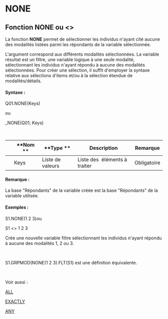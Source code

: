 # NONE

## Fonction NONE ou \<\>

La fonction **NONE** permet de sélectionner les individus n'ayant cité aucune des modalités listées parmi les répondants de la variable sélectionnée.&nbsp;

L'argument correspond aux différents modalités sélectionnées. La variable résultat est un filtre, une variable logique à une seule modalité, sélectionnant les individus n'ayant répondu à aucune des modalités sélectionnées. Pour créer une sélection, il suffit d'employer la syntaxe relative aux sélections d'items et/ou à la sélection étendue de modalités/détails.

#### Syntaxe :&nbsp;

Q01.NONE(Keys)

ou

\_NONE(Q01; Keys)

&nbsp;

| &nbsp; | **Nom ** | **Type ** | **Description** | **Remarque** |
| --- | --- | --- | --- | --- |
| &nbsp; | Keys | Liste de valeurs | Liste des&nbsp; éléments à traiter | Obligatoire |


#### Remarque :

La base "Répondants" de la variable créée est la base "Répondants" de la variable utilisée.

#### Exemples :

S1.NONE(1 2 3)ou

S1 \<\> 1 2 3

Crée une nouvelle variable filtre sélectionnant les individus n'ayant répondu à aucune des modalités 1, 2 ou 3.

&nbsp;

S1.GRPMOD(NONE(1 2 3).FLT(S1) est une définition équivalente.

&nbsp;

Voir aussi :&nbsp;

[ALL](<ALL1.md>)

[EXACTLY](<EXACTLY1.md>)

[ANY](<ANY1.md>)

